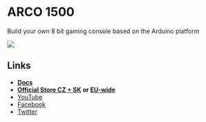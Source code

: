 # ARCO 1500

Build your own 8 bit gaming console based on the Arduino platform

![](https://github.com/MichalSkoula/arco-1500/blob/master/assets/arco_rectangle.jpg)

## Links
* **[Docs](https://github.com/MichalSkoula/arco-1500/wiki)**
* **[Official Store CZ + SK](https://www.bastlime.eu/c/36616-sady) or [EU-wide](https://www.shop.arco1500.com/)**
* [YouTube](https://www.youtube.com/playlist?list=PLZWNQlcHslXWuSwxoAaJYrSB9fYc1FXUI)
* [Facebook](https://www.facebook.com/bastlime/)
* [Twitter](https://twitter.com/MichalSkoula)

